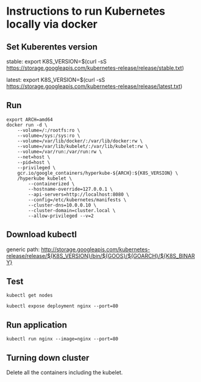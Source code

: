 # Instructions to run Kubernetes locally via docker

## Set Kuberentes version

stable:
export K8S_VERSION=$(curl -sS https://storage.googleapis.com/kubernetes-release/release/stable.txt)

latest:
export K8S_VERSION=$(curl -sS https://storage.googleapis.com/kubernetes-release/release/latest.txt)

## Run

```
export ARCH=amd64
docker run -d \
    --volume=/:/rootfs:ro \
    --volume=/sys:/sys:ro \
    --volume=/var/lib/docker/:/var/lib/docker:rw \
    --volume=/var/lib/kubelet/:/var/lib/kubelet:rw \
    --volume=/var/run:/var/run:rw \
    --net=host \
    --pid=host \
    --privileged \
    gcr.io/google_containers/hyperkube-${ARCH}:${K8S_VERSION} \
    /hyperkube kubelet \
        --containerized \
        --hostname-override=127.0.0.1 \
        --api-servers=http://localhost:8080 \
        --config=/etc/kubernetes/manifests \
        --cluster-dns=10.0.0.10 \
        --cluster-domain=cluster.local \
        --allow-privileged --v=2
```

## Download kubectl

generic path:
http://storage.googleapis.com/kubernetes-release/release/${K8S_VERSION}/bin/${GOOS}/${GOARCH}/${K8S_BINARY}

## Test

```
kubectl get nodes
```

```
kubectl expose deployment nginx --port=80
```

## Run application

```
kubectl run nginx --image=nginx --port=80
```

## Turning down cluster

Delete all the containers including the kubelet.